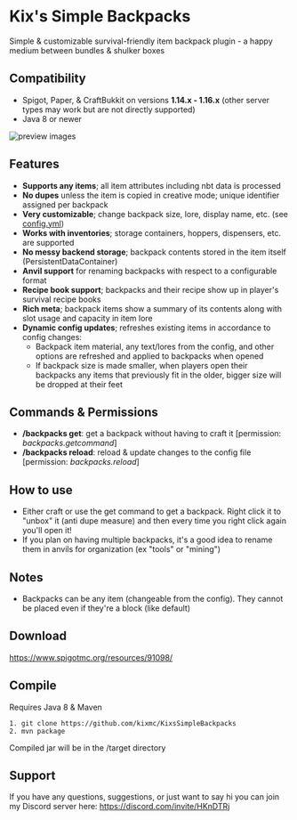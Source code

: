 # Kix's Simple Backpacks
Simple & customizable survival-friendly item backpack plugin - a happy medium between bundles & shulker boxes

## Compatibility
* Spigot, Paper, & CraftBukkit on versions **1.14.x - 1.16.x** (other server types may work but are not directly supported)
* Java 8 or newer

![preview images](https://i.imgur.com/vVl5ojB.png)

## Features
* **Supports any items**; all item attributes including nbt data is processed
* **No dupes** unless the item is copied in creative mode; unique identifier assigned per backpack
* **Very customizable**; change backpack size, lore, display name, etc. (see [config.yml](src/config.yml))
* **Works with inventories**; storage containers, hoppers, dispensers, etc. are supported
* **No messy backend storage**; backpack contents stored in the item itself (PersistentDataContainer)
* **Anvil support** for renaming backpacks with respect to a configurable format
* **Recipe book support**; backpacks and their recipe show up in player's survival recipe books
* **Rich meta**; backpack items show a summary of its contents along with slot usage and capacity in item lore
* **Dynamic config updates**; refreshes existing items in accordance to config changes:
  * Backpack item material, any text/lores from the config, and other options are refreshed and applied to backpacks when opened
  * If backpack size is made smaller, when players open their backpacks any items that previously fit in the older, bigger size will be dropped at their feet

## Commands & Permissions
- **/backpacks get**: get a backpack without having to craft it [permission: *backpacks.getcommand*]
- **/backpacks reload**: reload & update changes to the config file [permission: *backpacks.reload*]

## How to use
- Either craft or use the get command to get a backpack. Right click it to "unbox" it (anti dupe measure) and then every time you right click again you'll open it!
- If you plan on having multiple backpacks, it's a good idea to rename them in anvils for organization (ex "tools" or "mining")

## Notes
- Backpacks can be any item (changeable from the config). They cannot be placed even if they're a block (like default)

## Download
https://www.spigotmc.org/resources/91098/

## Compile
Requires Java 8 & Maven
```
1. git clone https://github.com/kixmc/KixsSimpleBackpacks
2. mvn package
```
Compiled jar will be in the /target directory

## Support
If you have any questions, suggestions, or just want to say hi you can join my Discord server here: https://discord.com/invite/HKnDTRj
